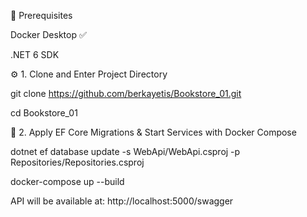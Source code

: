 🚀 Prerequisites

Docker Desktop ✅ 

.NET 6 SDK

⚙️ 1. Clone and Enter Project Directory

git clone https://github.com/berkayetis/Bookstore_01.git

cd Bookstore_01

🐳 2.  Apply EF Core Migrations & Start Services with Docker Compose

dotnet ef database update -s WebApi/WebApi.csproj -p Repositories/Repositories.csproj

docker-compose up --build

API will be available at:
http://localhost:5000/swagger
